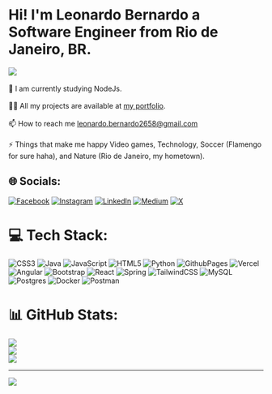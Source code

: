 # Hi! I'm Leonardo Bernardo a Software Engineer from Rio de Janeiro, BR.
![](https://media3.giphy.com/media/v1.Y2lkPTc5MGI3NjExaWpzbTQwcHZ0MzZqMWt0MWhkZW1yeXA3eWN3OWl6anc3NGpqa3ZkaiZlcD12MV9pbnRlcm5hbF9naWZfYnlfaWQmY3Q9Zw/7J4P7cUur2DlErijp3/giphy.webp)
<br />
<br />
🌱 I am currently studying NodeJs.<br><br>👨‍💻 All my projects are available at [my portfolio](https://portfolio-leonardo25.vercel.app/).<br><br>📫 How to reach me leonardo.bernardo2658@gmail.com<br><br>⚡ Things that make me happy Video games, Technology, Soccer (Flamengo for sure haha), and Nature (Rio de Janeiro, my hometown).


## 🌐 Socials:
[![Facebook](https://img.shields.io/badge/Facebook-%231877F2.svg?logo=Facebook&logoColor=white)](https://facebook.com/leonardo.dealmeida.100) [![Instagram](https://img.shields.io/badge/Instagram-%23E4405F.svg?logo=Instagram&logoColor=white)](https://instagram.com/dev_leonardobern) [![LinkedIn](https://img.shields.io/badge/LinkedIn-%230077B5.svg?logo=linkedin&logoColor=white)](https://linkedin.com/in/leonardo-bern/) [![Medium](https://img.shields.io/badge/Medium-12100E?logo=medium&logoColor=white)](https://medium.com/@@leonardo.bernardo2658) [![X](https://img.shields.io/badge/X-black.svg?logo=X&logoColor=white)](https://x.com/Leonardobern10) 

# 💻 Tech Stack:
![CSS3](https://img.shields.io/badge/css3-%231572B6.svg?style=flat&logo=css3&logoColor=white) ![Java](https://img.shields.io/badge/java-%23ED8B00.svg?style=flat&logo=openjdk&logoColor=white) ![JavaScript](https://img.shields.io/badge/javascript-%23323330.svg?style=flat&logo=javascript&logoColor=%23F7DF1E) ![HTML5](https://img.shields.io/badge/html5-%23E34F26.svg?style=flat&logo=html5&logoColor=white) ![Python](https://img.shields.io/badge/python-3670A0?style=flat&logo=python&logoColor=ffdd54) ![GithubPages](https://img.shields.io/badge/github%20pages-121013?style=flat&logo=github&logoColor=white) ![Vercel](https://img.shields.io/badge/vercel-%23000000.svg?style=flat&logo=vercel&logoColor=white) ![Angular](https://img.shields.io/badge/angular-%23DD0031.svg?style=flat&logo=angular&logoColor=white) ![Bootstrap](https://img.shields.io/badge/bootstrap-%238511FA.svg?style=flat&logo=bootstrap&logoColor=white) ![React](https://img.shields.io/badge/react-%2320232a.svg?style=flat&logo=react&logoColor=%2361DAFB) ![Spring](https://img.shields.io/badge/spring-%236DB33F.svg?style=flat&logo=spring&logoColor=white) ![TailwindCSS](https://img.shields.io/badge/tailwindcss-%2338B2AC.svg?style=flat&logo=tailwind-css&logoColor=white) ![MySQL](https://img.shields.io/badge/mysql-4479A1.svg?style=flat&logo=mysql&logoColor=white) ![Postgres](https://img.shields.io/badge/postgres-%23316192.svg?style=flat&logo=postgresql&logoColor=white) ![Docker](https://img.shields.io/badge/docker-%230db7ed.svg?style=flat&logo=docker&logoColor=white) ![Postman](https://img.shields.io/badge/Postman-FF6C37?style=flat&logo=postman&logoColor=white)

# 📊 GitHub Stats:
![](https://github-readme-stats.vercel.app/api?username=Leonardobern10&theme=aura&hide_border=true&include_all_commits=true&count_private=false)<br/>
![](https://github-readme-streak-stats.herokuapp.com/?user=Leonardobern10&theme=aura&hide_border=true)<br/>
![](https://github-readme-stats.vercel.app/api/top-langs/?username=Leonardobern10&theme=aura&hide_border=true&include_all_commits=true&count_private=false&layout=compact)

---
[![](https://visitcount.itsvg.in/api?id=Leonardobern10&icon=1&color=1)](https://visitcount.itsvg.in)

<!-- Proudly created with GPRM ( https://gprm.itsvg.in ) -->
